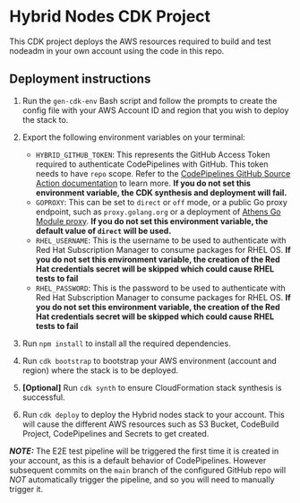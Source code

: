 # Hybrid Nodes CDK Project

This CDK project deploys the AWS resources required to build and test nodeadm in your own account using the code in this repo.

## Deployment instructions

1. Run the `gen-cdk-env` Bash script and follow the prompts to create the config file with your AWS Account ID and region that you wish to deploy the stack to.

2. Export the following environment variables on your terminal:
    * `HYBRID_GITHUB_TOKEN`: This represents the GitHub Access Token required to authenticate CodePipelines with GitHub. This token needs to have `repo` scope. Refer to the [CodePipelines GitHub Source Action documentation](https://docs.aws.amazon.com/cdk/api/v2/docs/aws-cdk-lib.aws_codepipeline_actions-readme.html#github) to learn more. **If you do not set this environment variable, the CDK synthesis and deployment will fail.**
    * `GOPROXY`: This can be set to `direct` or `off` mode, or a public Go proxy endpoint, such as `proxy.golang.org` or a deployment of [Athens Go Module proxy](https://docs.gomods.io). **If you do not set this environment variable, the default value of `direct` will be used.**
    * `RHEL_USERNAME`: This is the username to be used to authenticate with Red Hat Subscription Manager to consume packages for RHEL OS. **If you do not set this environment variable, the creation of the Red Hat credentials secret will be skipped which could cause RHEL tests to fail**
    * `RHEL_PASSWORD`: This is the password to be used to authenticate with Red Hat Subscription Manager to consume packages for RHEL OS. **If you do not set this environment variable, the creation of the Red Hat credentials secret will be skipped which could cause RHEL tests to fail**

3. Run `npm install` to install all the required dependencies.

4. Run `cdk bootstrap` to bootstrap your AWS environment (account and region) where the stack is to be deployed.

5. **[Optional]** Run `cdk synth` to ensure CloudFormation stack synthesis is successful.

6. Run `cdk deploy` to deploy the Hybrid nodes stack to your account. This will cause the different AWS resources such as S3 Bucket, CodeBuild Project, CodePipelines and Secrets to get created.

**_NOTE:_** The E2E test pipeline will be triggered the first time it is created in your account, as this is a default behavior of CodePipelines. However subsequent commits on the `main` branch of the configured GitHub repo will _NOT_ automatically trigger the pipeline, and so you will need to manually trigger it.
